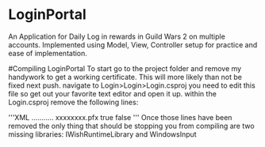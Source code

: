 # LoginPortal
An Application for Daily Log in rewards in Guild Wars 2 on multiple accounts. Implemented using Model, View, Controller setup for practice and ease of implementation.

#Compiling LoginPortal
To start go to the project folder and remove my handywork to get a working certificate. This will more likely than not be fixed next push.
navigate to Login>Login>Login.csproj
you need to edit this file so get out your favorite text editor and open it up.
within the Login.csproj remove the following lines:

'''XML
<PropertyGroup>
   <ManifestCertificateThumbprint>...........</ManifestCertificateThumbprint>
</PropertyGroup>
<PropertyGroup>
   <ManifestKeyFile>xxxxxxxx.pfx</ManifestKeyFile>
</PropertyGroup>
<PropertyGroup>
   <GenerateManifests>true</GenerateManifests>
</PropertyGroup>
<PropertyGroup>
   <SignManifests>false</SignManifests>
</PropertyGroup>
'''
Once those lines have been removed the only thing that should be stopping you from compiling are two missing libraries: IWishRuntimeLibrary and WindowsInput
